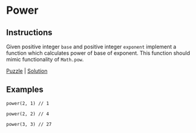 # Power

## Instructions

Given positive integer `base` and positive integer `exponent` implement a function which calculates power of base of
exponent. This function should mimic functionality of `Math.pow`.

[Puzzle](Power.kt) | [Solution](PowerSolution.kt)

## Examples

```
power(2, 1) // 1

power(2, 2) // 4

power(3, 3) // 27
```
